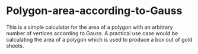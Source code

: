 # Polygon-area-according-to-Gauss
This is a simple calculator for the area of a polygon with an arbitrary number of vertices according to Gauss. A practical use case would be calculating the area of a polygon which is used to produce a box out of gold sheets.
